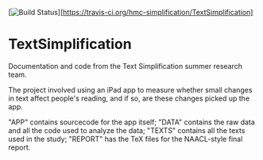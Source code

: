 [![Build Status](https://travis-ci.org/hmc-simplification/TextSimplification.svg)][https://travis-ci.org/hmc-simplification/TextSimplification]

# TextSimplification
Documentation and code from the Text Simplification summer research team.

The project involved using an iPad app to measure whether small changes in text affect people's reading, and if so, are these changes picked up the app.

"APP" contains sourcecode for the app itself; "DATA" contains the raw data and all the code used to analyze the data; "TEXTS" contains all the texts used in the study; "REPORT" has the TeX files for the NAACL-style final report.
